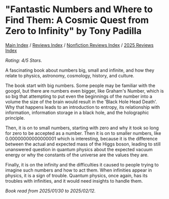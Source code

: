 # "Fantastic Numbers and Where to Find Them: A Cosmic Quest from Zero to Infinity" by Tony Padilla

[Main Index](../../../README.md) / [Reviews Index](../../README.md) / [Nonfiction Reviews Index](../README.md) / [2025 Reviews Index](README.md)

*Rating: 4/5 Stars.*

A fascinating book about numbers big, small and infinite, and how they relate to physics, astronomy, cosmology, history, and culture.

The book start with big numbers. Some people may be familiar with the googol, but there are numbers even bigger, like Graham's Number, which is so big that attempting to put even the beginnings of the number into a volume the size of the brain would result in the 'Black Hole Head Death'. Why that happens leads to an introduction to entropy, its relationship with information, information storage in a black hole, and the holographic principle.

Then, it is on to small numbers, starting with zero and why it took so long for zero to be accepted as a number. Then it is on to smaller numbers, like 0.00000000000000001 which is interesting, because it is the difference between the actual and expected mass of the Higgs boson, leading to still unanswered question in quantum physics about the expected vacuum energy or why the constants of the universe are the values they are.

Finally, it is on the infinity and the difficulties it caused to people trying to imagine such numbers and how to act them. When infinities appear in physics, it is a sign of trouble. Quantum physics, once again, has its troubles with infinities, and it would need insights to handle them.

*Book read from 2025/01/30 to 2025/02/12.*
